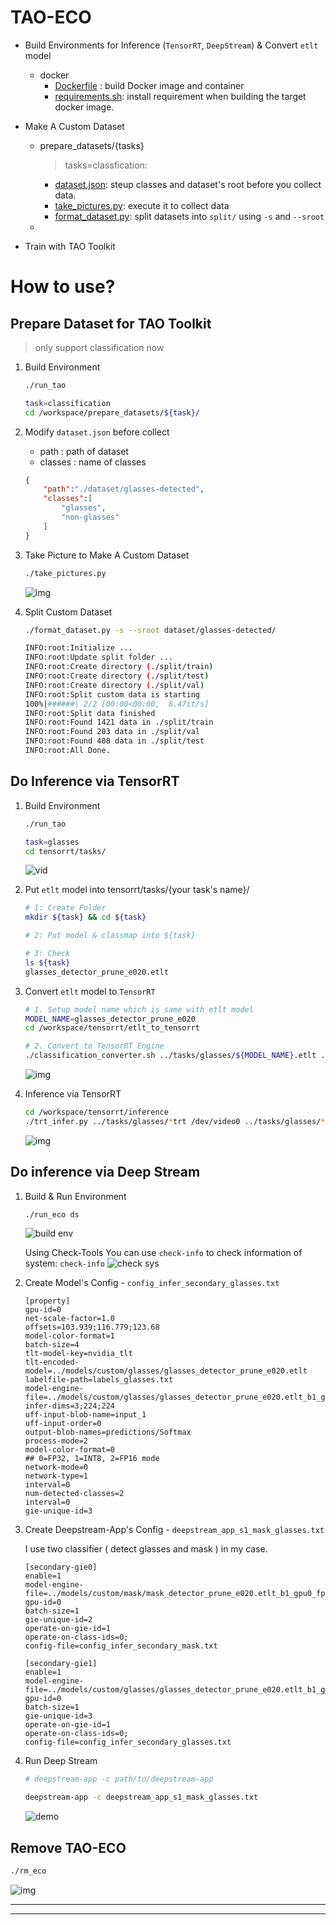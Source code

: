 # TAO-ECO

* Build Environments for Inference (`TensorRT`, `DeepStream`) & Convert `etlt` model
    
    * docker
        * [Dockerfile](./docker/Dockerfile) : build Docker image and container
        * [requirements.sh](./docker/requirements.sh): install requirement when building the target docker image.
        
* Make A Custom Dataset
    
    * prepare_datasets/{tasks}
        > tasks=classfication:

        * [dataset.json](./training_tools/make_datasets/classification/dataset.json): steup classes and dataset's root before you collect data.
        * [take_pictures.py](./training_tools/make_datasets/classification/take_pictures.py): execute it to collect data
        * [format_dataset.py](./training_tools/make_datasets/classification/format_dataset.py): split datasets into `split/` using `-s` and `--sroot`
    * 
* Train with TAO Toolkit

# How to use?

## Prepare Dataset for TAO Toolkit
> only support classification now

1. Build Environment

    ```bash
    ./run_tao

    task=classification
    cd /workspace/prepare_datasets/${task}/
    ```
    

2. Modify `dataset.json` before collect
    * path : path of dataset
    * classes : name of classes

    ```json
    {
        "path":"./dataset/glasses-detected",
        "classes":[
            "glasses",
            "non-glasses"
        ]
    }
    ```

3. Take Picture to Make A Custom Dataset

    ```bash
    ./take_pictures.py
    ```
    ![img](./assets/figures/collect_data.png)


3. Split Custom Dataset

    ```bash
    ./format_dataset.py -s --sroot dataset/glasses-detected/

    INFO:root:Initialize ... 
    INFO:root:Update split folder ... 
    INFO:root:Create directory (./split/train)
    INFO:root:Create directory (./split/test)
    INFO:root:Create directory (./split/val)
    INFO:root:Split custom data is starting
    100%|######| 2/2 [00:00<00:00,  8.47it/s]
    INFO:root:Split data finished
    INFO:root:Found 1421 data in ./split/train
    INFO:root:Found 203 data in ./split/val
    INFO:root:Found 408 data in ./split/test
    INFO:root:All Done.
    ```

## Do Inference via TensorRT

1. Build Environment

    ```bash
    ./run_tao

    task=glasses
    cd tensorrt/tasks/
    ```
    ![vid](./assets/figures/build-env-trt.gif)

2. Put `etlt` model into tensorrt/tasks/{your task's name}/

    ```bash
    # 1: Create Folder
    mkdir ${task} && cd ${task}
    
    # 2: Put model & classmap into ${task}
    
    # 3: Check
    ls ${task}
    glasses_detector_prune_e020.etlt

    ```

3. Convert `etlt` model to `TensorRT`

    ```bash
    # 1. Setup model name which is same with etlt model
    MODEL_NAME=glasses_detector_prune_e020
    cd /workspace/tensorrt/etlt_to_tensorrt

    # 2. Convert to TensorRT Engine
    ./classification_converter.sh ../tasks/glasses/${MODEL_NAME}.etlt ../task/glasses/${MODEL_NAME}.trt

    ```
    ![img](./assets/figures/etlt-2-trt.gif)

4. Inference via TensorRT

    ```bash
    cd /workspace/tensorrt/inference
    ./trt_infer.py ../tasks/glasses/*trt /dev/video0 ../tasks/glasses/*json

    ```
    ![img](./assets/figures/trt-infer.gif)

## Do inference via Deep Stream

1. Build & Run Environment

    ```bash
    ./run_eco ds
    ```

    ![build env](./assets/figures/build-ds-env.gif)

    Using Check-Tools
        You can use `check-info` to check information of system:
        ```
        check-info
        ```
        ![check sys](./assets/figures/check-env.gif)

2. Create Model's Config - `config_infer_secondary_glasses.txt`

    ```text
    [property]
    gpu-id=0
    net-scale-factor=1.0
    offsets=103.939;116.779;123.68
    model-color-format=1
    batch-size=4
    tlt-model-key=nvidia_tlt
    tlt-encoded-model=../models/custom/glasses/glasses_detector_prune_e020.etlt
    labelfile-path=labels_glasses.txt
    model-engine-file=../models/custom/glasses/glasses_detector_prune_e020.etlt_b1_gpu0_fp32.engine
    infer-dims=3;224;224
    uff-input-blob-name=input_1
    uff-input-order=0
    output-blob-names=predictions/Softmax
    process-mode=2
    model-color-format=0
    ## 0=FP32, 1=INT8, 2=FP16 mode
    network-mode=0
    network-type=1 
    interval=0
    num-detected-classes=2
    interval=0
    gie-unique-id=3

    ```

3. Create Deepstream-App's Config - `deepstream_app_s1_mask_glasses.txt`
    
    I use two classifier ( detect glasses and mask ) in my case.
    ```text
    [secondary-gie0]
    enable=1
    model-engine-file=../models/custom/mask/mask_detector_prune_e020.etlt_b1_gpu0_fp32.engine
    gpu-id=0
    batch-size=1
    gie-unique-id=2
    operate-on-gie-id=1
    operate-on-class-ids=0;
    config-file=config_infer_secondary_mask.txt

    [secondary-gie1]
    enable=1
    model-engine-file=../models/custom/glasses/glasses_detector_prune_e020.etlt_b1_gpu0_fp32.engine
    gpu-id=0
    batch-size=1
    gie-unique-id=3
    operate-on-gie-id=1
    operate-on-class-ids=0;
    config-file=config_infer_secondary_glasses.txt

    ```

4. Run Deep Stream

    ```bash
    # deepstream-app -c path/to/deepstream-app

    deepstream-app -c deepstream_app_s1_mask_glasses.txt
    ```
    
    ![demo](./assets/figures/ds-demo.gif)


## Remove TAO-ECO

```bash
./rm_eco
```
![img](./assets/figures/rm-eco-sample.gif)



---



---
